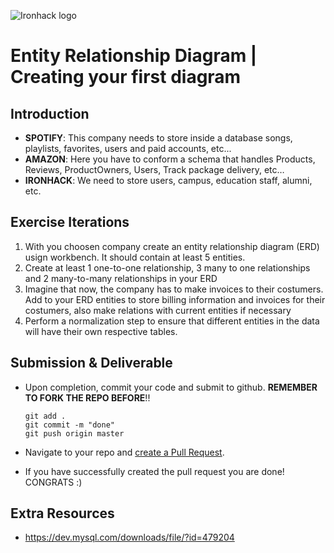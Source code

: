 ![Ironhack logo](https://i.imgur.com/1QgrNNw.png)

# Entity Relationship Diagram | Creating your first diagram

## Introduction

* **SPOTIFY**: This company needs to store inside a database songs, playlists, favorites, users and paid accounts, etc...
* **AMAZON**: Here you have to conform a schema that handles Products, Reviews, ProductOwners, Users, Track package delivery, etc…
* **IRONHACK**: We need to store users, campus, education staff, alumni, etc.

## Exercise Iterations

1. With you choosen company create an entity relationship diagram (ERD) usign workbench. It should contain at least 5 entities.
2. Create at least 1 one-to-one relationship, 3 many to one relationships and 2 many-to-many relationships in your ERD
3. Imagine that now, the company has to make invoices to their costumers. Add to your ERD entities to store billing information and invoices for their costumers, also make relations with current entities if necessary
4. Perform a normalization step to ensure that different entities in the data will have their own respective tables.

## Submission & Deliverable

- Upon completion, commit your code and submit to github. **REMEMBER TO FORK THE REPO BEFORE**!!

  ```
  git add .
  git commit -m "done"
  git push origin master
  ```

- Navigate to your repo and [create a Pull Request](https://help.github.com/articles/creating-a-pull-request/).
- If you have successfully created the pull request you are done!  CONGRATS :)


## Extra Resources
- https://dev.mysql.com/downloads/file/?id=479204
